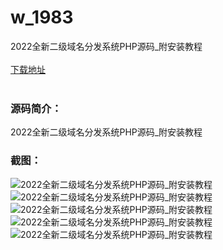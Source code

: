 # w_1983
2022全新二级域名分发系统PHP源码_附安装教程
<br/></br>
[下载地址](https://www.uuid2.com/1983.html "下载地址")
<br/></br>
<h3>源码简介：</h3>
<p>2022全新二级域名分发系统PHP源码_附安装教程<p>
<h3>截图：</h3>
<img src="https://www.uuid2.com/wp-content/uploads/img/202202/2161d91117.png" alt="2022全新二级域名分发系统PHP源码_附安装教程"><img src="https://www.uuid2.com/wp-content/uploads/img/202202/2161d91933.png" alt="2022全新二级域名分发系统PHP源码_附安装教程"><img src="https://www.uuid2.com/wp-content/uploads/img/202202/2161d91751.png" alt="2022全新二级域名分发系统PHP源码_附安装教程"><img src="https://www.uuid2.com/wp-content/uploads/img/202202/2161d91481.png" alt="2022全新二级域名分发系统PHP源码_附安装教程"><img src="https://www.uuid2.com/wp-content/uploads/img/202202/2161d91943.png" alt="2022全新二级域名分发系统PHP源码_附安装教程">
